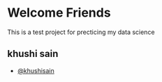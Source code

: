 
# Welcome Friends

This is a test project for precticing my data science




## khushi sain

- [@khushisain](https://github.com/khushisain)


